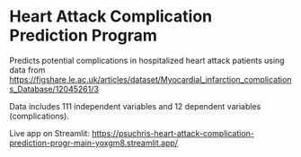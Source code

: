 # Heart Attack Complication Prediction Program
Predicts potential complications in hospitalized heart attack patients using data from https://figshare.le.ac.uk/articles/dataset/Myocardial_infarction_complications_Database/12045261/3

Data includes 111 independent variables and 12 dependent variables (complications).

Live app on Streamlit: https://psuchris-heart-attack-complication-prediction-progr-main-yoxgm8.streamlit.app/
